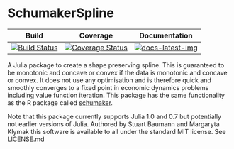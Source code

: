 # SchumakerSpline

| Build | Coverage | Documentation |
|-------|----------|---------------|
| [![Build Status](https://travis-ci.com/s-baumann/SchumakerSpline.jl.svg?branch=master)](https://travis-ci.org/s-baumann/SchumakerSpline.jl) | [![Coverage Status](https://coveralls.io/repos/github/s-baumann/SchumakerSpline.jl/badge.svg?branch=master)](https://coveralls.io/github/s-baumann/SchumakerSpline.jl?branch=master) | [![docs-latest-img](https://img.shields.io/badge/docs-latest-blue.svg)](https://s-baumann.github.io/SchumakerSpline.jl/dev/index.html) |

A Julia package to create a shape preserving spline. This is guaranteed to be monotonic and concave or convex if the data is monotonic and concave or convex. It does not use any optimisation and is therefore quick and smoothly converges to a fixed point in economic dynamics problems including value function iteration. This package has the same functionality as the R package called [schumaker](https://cran.r-project.org/web/packages/schumaker/index.html).

Note that this package currently supports Julia 1.0 and 0.7 but potentially not earlier versions of Julia. Authored by Stuart Baumann and Margaryta Klymak this software is available to all under the standard MIT license. See LICENSE.md
